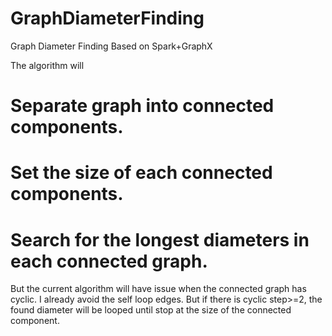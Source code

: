 # GraphDiameterFinding
Graph Diameter Finding Based on Spark+GraphX

The algorithm will
# Separate graph into connected components.
# Set the size of each connected components.
# Search for the longest diameters in each connected graph.

But the current algorithm will have issue when the connected graph has cyclic. I already avoid the self loop edges. But if there is cyclic step>=2, the found diameter will be looped until stop at the size of the connected component.

